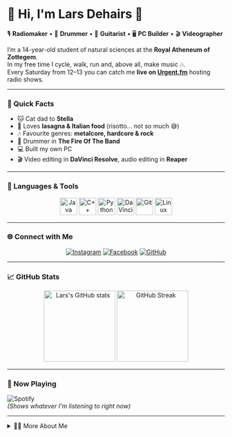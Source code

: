 # 🐾 Hi, I'm Lars Dehairs 👋  

🎙️ **Radiomaker** • 🥁 **Drummer** • 🎸 **Guitarist** • 🖥️ **PC Builder** • 🎬 **Videographer**

I’m a 14-year-old student of natural sciences at the **Royal Atheneum of Zottegem**.  
In my free time I cycle, walk, run and, above all, make music 🎶.  
Every Saturday from 12–13 you can catch me **live on [Urgent.fm](https://urgent.fm/)** hosting radio shows.  

---

### 🌟 Quick Facts

- 🐱 Cat dad to **Stella**  
- 🍝 Loves **lasagna & Italian food** (risotto… not so much 😅)  
- 🎶 Favourite genres: **metalcore, hardcore & rock**  
- 🥁 Drummer in **The Fire Of The Band**  
- 💻 Built my own PC  
- 🎬 Video editing in **DaVinci Resolve**, audio editing in **Reaper**  

---

### 🧰 Languages & Tools

<p align="center">
  <img alt="Java" height="40" src="https://cdn.jsdelivr.net/gh/devicons/devicon/icons/java/java-original.svg"/>
  <img alt="C++" height="40" src="https://cdn.jsdelivr.net/gh/devicons/devicon/icons/cplusplus/cplusplus-line.svg"/>
  <img alt="Python" height="40" src="https://cdn.jsdelivr.net/gh/devicons/devicon/icons/python/python-plain.svg"/>
  <img alt="DaVinci Resolve" height="40" src="https://cdn.jsdelivr.net/gh/devicons/devicon/icons/davinciresolve/davinciresolve-original.svg"/>
  <img alt="Git" height="40" src="https://cdn.jsdelivr.net/gh/devicons/devicon/icons/git/git-original.svg"/>
  <img alt="Linux" height="40" src="https://cdn.jsdelivr.net/gh/devicons/devicon/icons/linux/linux-original.svg"/>
</p>

---

### 🌐 Connect with Me

<p align="center">
  <a href="https://www.instagram.com/YOURINSTAGRAM">
    <img alt="Instagram" src="https://img.shields.io/badge/Instagram-%23E4405F.svg?&style=for-the-badge&logo=Instagram&logoColor=white"/></a>
  <a href="https://www.facebook.com/YOURFACEBOOK">
    <img alt="Facebook" src="https://img.shields.io/badge/Facebook-%231877F2.svg?&style=for-the-badge&logo=Facebook&logoColor=white"/></a>
  <a href="https://github.com/YOURGITHUB">
    <img alt="GitHub" src="https://img.shields.io/badge/GitHub-%23121011.svg?&style=for-the-badge&logo=github&logoColor=white"/></a>
</p>

---

### 📈 GitHub Stats

<p align="center">
  <img src="https://github-readme-stats.vercel.app/api?username=YOURGITHUB&show_icons=true&theme=tokyonight" alt="Lars's GitHub stats" height="165">
  <img src="https://streak-stats.demolab.com?user=YOURGITHUB&theme=tokyonight&border_radius=5" alt="GitHub Streak" height="165">
</p>

---

### 🎵 Now Playing

![Spotify](https://novatorem.vercel.app/api/spotify)  
*(Shows whatever I’m listening to right now)*  

---

<details>
<summary>👨‍🎓 More About Me</summary>

I like to code in Java, C++ and Python, constantly exploring new projects and challenges.  
Technology fascinates me, and I enjoy experimenting with new software and hardware.  

</details>
